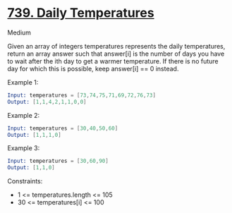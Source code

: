 # [739. Daily Temperatures](https://leetcode.com/problems/daily-temperatures)

Medium

Given an array of integers temperatures represents the daily temperatures, return an array answer such that answer[i] is the number of days you have to wait after the ith day to get a warmer temperature. If there is no future day for which this is possible, keep answer[i] == 0 instead.

Example 1:

```s
Input: temperatures = [73,74,75,71,69,72,76,73]
Output: [1,1,4,2,1,1,0,0]
```

Example 2:

```s
Input: temperatures = [30,40,50,60]
Output: [1,1,1,0]
```

Example 3:

```s
Input: temperatures = [30,60,90]
Output: [1,1,0]
```

Constraints:

- 1 <= temperatures.length <= 105
- 30 <= temperatures[i] <= 100
